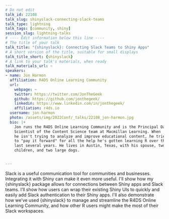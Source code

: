 ```yaml
---
# Do not edit
talk_id: 22108
talk_slug: shinyslack-connecting-slack-teams
talk_type: lightning
talk_tags: [community, shiny]
session_slug: lightning-talks
# ---- Edit information below this line ----
# The title of your talk
talk_title: "{shinyslack}: Connecting Slack Teams to Shiny Apps"
# A short version of the title, suitable for small displays
talk_title_short: {shinyslack}
# A link to your talk's materials, when ready
talk_materials_url: ~
speakers:
- name: Jon Harmon
  affiliation: R4DS Online Learning Community
  url:
    webpage: ~
    twitter: https://twitter.com/JonTheGeek
    github: https://github.com/jonthegeek/
    linkedin: https://www.linkedin.com/in/jonthegeek/
    affiliation: r4ds.io
  username: jon-harmon
  photo: /assets/img/2022Conf/_talks/22108_jon-harmon.jpg
  bio: |+
    Jon runs the R4DS Online Learning Community and is the Principal Data
    Scientist of the Content Science team at Macmillan Learning. When
    he isn't trying to analyze and improve educational content, he tries
    to "pay it forward" for all the help he's gotten learning R over the
    last several years. He lives in Austin, Texas, with his spouse, two
    children, and two large dogs.


---
```


<!-- ABSTRACT ----
Please write abstract below. You may use simple markdown (links, code style, bold, italics)
-->

Slack is a useful communication tool for communities and businesses. Integrating
it with Shiny can make it even more useful. I'll show how my {shinyslack}
package allows for connections between Shiny apps and Slack teams. I’ll show
how users can wrap their existing Shiny UIs to quickly and easily add Slack
authentication to their Shiny apps. I'll also demonstrate how we’ve used
{shinyslack} to manage and streamline the R4DS Online Learning Community, and
how other R users might make the most of their Slack workspaces.
